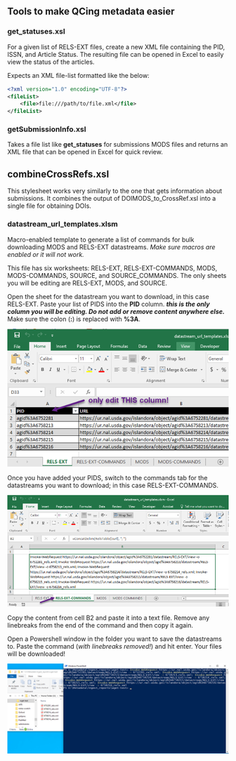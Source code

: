 ## Tools to make QCing metadata easier
### get_statuses.xsl
For a given list of RELS-EXT files, create a new XML file containing the PID, ISSN, and Article Status. The resulting file can be opened in Excel to easily view the status of the articles.

Expects an XML file-list formatted like the below:

``` xml
<?xml version="1.0" encoding="UTF-8"?>
<fileList>
    <file>file:///path/to/file.xml</file>
</fileList>    
```

### getSubmissionInfo.xsl
Takes a file list like **get_statuses** for submissions MODS files and returns an XML file that can be opened in Excel for quick review.

## combineCrossRefs.xsl
This stylesheet works very similarly to the one that gets information about submissions. It combines the output of DOIMODS_to_CrossRef.xsl into a single file for obtaining DOIs.

### datastream_url_templates.xlsm
Macro-enabled template to generate a list of commands for bulk downloading MODS and RELS-EXT datastreams. _Make sure macros are enabled or it will not work._

This file has six worksheets: RELS-EXT, RELS-EXT-COMMANDS, MODS, MODS-COMMANDS, SOURCE, and SOURCE_COMMANDS. The only sheets you will be editing are RELS-EXT, MODS, and SOURCE. 

Open the sheet for the datastream you want to download, in this case RELS-EXT.
Paste your list of PIDS into the **PID** column. _**this is the only column you will be editing. Do not add or remove content anywhere else.**_ Make sure the colon (**:**) is replaced with **%3A**.

![Screenshot of the RELS-EXT workheet.](images/datastream_url_templates1.png)


Once you have added your PIDS, switch to the commands tab for the datastreams you want to download; in this case RELS-EXT-COMMANDS.

![Screenshot of the RELS-EXT workheet.](images/datastream_url_templates2.png)

Copy the content from cell B2 and paste it into a text file. Remove any linebreaks from the end of the command and then copy it again.

Open a Powershell window in the folder you want to save the datastreams to. Paste the command (_with linebreaks removed!_) and hit enter. Your files will be downloaded!

![Screenshot of the RELS-EXT workheet.](images/datastream_url_templates3.png)
